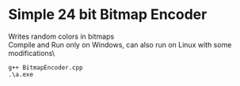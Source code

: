 # Simple 24 bit Bitmap Encoder
Writes random colors in bitmaps\
Compile and Run only on Windows, can also run on Linux with some modifications\
```Code
g++ BitmapEncoder.cpp
.\a.exe
```

